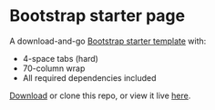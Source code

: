 Bootstrap starter page 
======================

A download-and-go [Bootstrap starter template][bootstrap-eg] with: 

- 4-space tabs (hard)
- 70-column wrap
- All required dependencies included

[Download][dl] or clone this repo, or view it live [here][eg]. 

[bootstrap-eg]:http://twitter.github.com/bootstrap/examples/starter-template.html
[dl]:https://github.com/robatron/bootstrap-starter/zipball/master
[eg]:http://robatron.github.com/bootstrap-starter